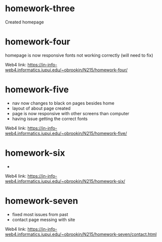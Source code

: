 # homework-three

Created homepage

# homework-four

homepage is now responsive
fonts not working correctly (will need to fix)

Web4 link: https://in-info-web4.informatics.iupui.edu/~obrookin/N215/homework-four/

# homework-five

- nav now changes to black on pages besides home
- layout of about page created
- page is now responsive with other screens than computer
- having issue getting the correct fonts

Web4 link: https://in-info-web4.informatics.iupui.edu/~obrookin/N215/homework-five/

# homework-six

-

Web4 link: https://in-info-web4.informatics.iupui.edu/~obrookin/N215/homework-six/

# homework-seven

- fixed most issues from past
- contact page messing with site

Web4 link: https://in-info-web4.informatics.iupui.edu/~obrookin/N215/homework-seven/contact.html
